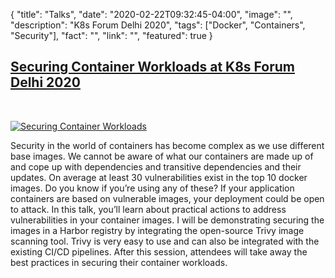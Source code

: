 {
  "title": "Talks",
  "date": "2020-02-22T09:32:45-04:00",
  "image": "",
  "description": "K8s Forum Delhi 2020",
  "tags": ["Docker", "Containers", "Security"],
  "fact": "",
  "link": "",
  "featured": true
}

## [Securing Container Workloads at K8s Forum Delhi 2020](https://www.youtube.com/watch?v=71iH65gl3Fw)

<br>

[![Securing Container Workloads](https://img.youtube.com/vi/71iH65gl3Fw/0.jpg)](https://www.youtube.com/watch?v=71iH65gl3Fw)

Security in the world of containers has become complex as we use different base images. We cannot be aware of what our containers are made up of and cope up with dependencies and transitive dependencies and their updates. On average at least 30 vulnerabilities exist in the top 10 docker images. Do you know if you’re using any of these? If your application containers are based on vulnerable images, your deployment could be open to attack. In this talk, you’ll learn about practical actions to address vulnerabilities in your container images. I will be demonstrating securing the images in a Harbor registry by integrating the open-source Trivy image scanning tool. Trivy is very easy to use and can also be integrated with the existing CI/CD pipelines. After this session, attendees will take away the best practices in securing their container workloads. 


